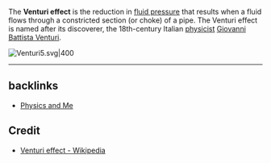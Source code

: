 The **Venturi effect** is the reduction in [fluid pressure](https://en.wikipedia.org/wiki/Fluid_pressure "Fluid pressure") that results when a fluid flows through a constricted section (or choke) of a pipe. The Venturi effect is named after its discoverer, the 18th-century Italian [physicist](https://en.wikipedia.org/wiki/Physicist "Physicist") [Giovanni Battista Venturi](https://en.wikipedia.org/wiki/Giovanni_Battista_Venturi "Giovanni Battista Venturi").

![Venturi5.svg|400](attachments/Venturi5.svg%201.png)

---
## backlinks
- [Physics and Me](🚿%20shower%20thoughts/Physics/Physics%20and%20Me.md)

## Credit
- [Venturi effect - Wikipedia](https://en.wikipedia.org/wiki/Venturi_effect)